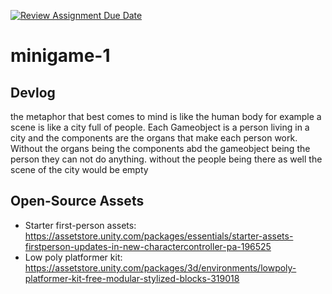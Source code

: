 [![Review Assignment Due Date](https://classroom.github.com/assets/deadline-readme-button-22041afd0340ce965d47ae6ef1cefeee28c7c493a6346c4f15d667ab976d596c.svg)](https://classroom.github.com/a/d-DorLAf)
# minigame-1
## Devlog
the metaphor that best comes to mind is like the human body for example a scene is like a city full of people. Each Gameobject is a person living in a city and the components are the organs that make each person work. Without the organs being the components abd the gameobject being the person they can not do anything. without the people being there as well the scene of the city would be empty
## Open-Source Assets
- Starter first-person assets: https://assetstore.unity.com/packages/essentials/starter-assets-firstperson-updates-in-new-charactercontroller-pa-196525
- Low poly platformer kit: https://assetstore.unity.com/packages/3d/environments/lowpoly-platformer-kit-free-modular-stylized-blocks-319018 
